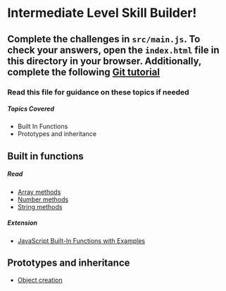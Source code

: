 # Intermediate Level Skill Builder!

## Complete the challenges in ```src/main.js```. To check your answers, open the ```index.html``` file in this directory in your browser. Additionally, complete the following [Git tutorial](http://gitimmersion.com/lab_01.html)

### Read this file for guidance on these topics if needed

##### Topics Covered

- Built In Functions
- Prototypes and inheritance

## Built in functions

##### Read
- [Array methods](http://www.w3schools.com/js/js_array_methods.asp)
- [Number methods](http://www.w3schools.com/js/js_number_methods.asp)
- [String methods](http://www.w3schools.com/js/js_string_methods.asp)

##### Extension

- [JavaScript Built-In Functions with Examples](http://www.programming-free.com/2012/07/javascript-built-in-functions-with.html)

## Prototypes and inheritance

- [Object creation](https://tylermcginnis.com/object-creation-in-javascript-functional-instantiation-vs-prototypal-instantiation-vs-pseudo-e9287b6bbb32/)


